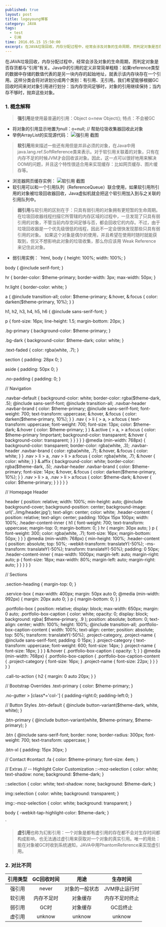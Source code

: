 ```yaml
---
published: true
layout: post
title: logoyoung博客
category: JAVA
tags: 
  - test
  - 引用
time: 2016.05.15 15:50:00
excerpt: 在JAVA垃圾回收，内存分配过程中，经常会涉及对象的生命周期，而判定对象是否存货都与“引用”有关。Java中的引用的定义非常简单粗糙：如果reference类型的数据中存储的数值代表的是另一块内存的起始地址，就表示该内存块存在一个引用。这样分类会将对讲划分成两个类别：有引用、无引用。我们希望能够根据GC回收时间来对对象引用进行划分：当内存空间足够时，对象的引用继续保持；当内存不够时，抛弃这些对象。
---
```

在JAVA垃圾回收，内存分配过程中，经常会涉及对象的生命周期，而判定对象是否存货都与“引用”有关。Java中的引用的定义非常简单粗糙：如果reference类型的数据中存储的数值代表的是另一块内存的起始地址，就表示该内存块存在一个引用。这样分类会将对讲划分成两个类别：有引用、无引用。我们希望能够根据GC回收时间来对对象引用进行划分：当内存空间足够时，对象的引用继续保持；当内存不够时，抛弃这些对象。

<!--more-->

### 1. 概念解释
>**强引用**是使用最普遍的引用：Object o=new Object();  特点：不会被GC

 - 将对象的引用显示地置为null：o=null;     // 帮助垃圾收集器回收此对象
 - 举例ArrayList的实现源代码：
  ![强引用 截图](http://sunxiaobiu.github.io/img/20160515P1.jpg)

>**软引用**用来描述一些还有用但是并非必须的对象，在Java中用java.lang.ref.SoftReference类来表示。对于软引用关联着的对象，只有在内存不足的时候JVM才会回收该对象。因此，这一点可以很好地用来解决OOM的问题，并且这个特性很适合用来实现缓存：比如网页缓存、图片缓存等。

 - 浏览器网页缓存实例：
 ![软引用 截图](http://sunxiaobiu.github.io/img/20160515P2.jpg)
 - 软引用可以和一个引用队列（ReferenceQueue）联合使用，如果软引用所引用的对象被垃圾回收器回收，Java虚拟机就会把这个软引用加入到与之关联的引用队列中。


>**弱引用**与软引用的区别在于：只具有弱引用的对象拥有更短暂的生命周期。在垃圾回收器线程扫描它所管辖的内存区域的过程中，一旦发现了只具有弱引用的对象，不管当前内存空间足够与否，都会回收它的内存。不过，由于垃圾回收器是一个优先级很低的线程，因此不一定会很快发现那些只具有弱引用的对象。
         如果这个对象是偶尔的使用，并且希望在使用时随时就能获取到，但又不想影响此对象的垃圾收集，那么你应该用 Weak Reference 来记住此对象。  
          
 - 弱引用实例：
 `html,
body {
    height: 100%;
    width: 100%;
}

body {
    @include serif-font;
}

hr {
    border-color: $theme-primary;
    border-width: 3px;
    max-width: 50px;
}

hr.light {
    border-color: white;
}

a {
    @include transition-all;
    color: $theme-primary;
    &:hover,
    &:focus {
        color: darken($theme-primary, 10%);
    }
}

h1,
h2,
h3,
h4,
h5,
h6 {
    @include sans-serif-font;
}

p {
    font-size: 16px;
    line-height: 1.5;
    margin-bottom: 20px;
}

.bg-primary {
    background-color: $theme-primary;
}

.bg-dark {
    background-color: $theme-dark;
    color: white;
}

.text-faded {
    color: rgba(white, .7);
}

section {
    padding: 28px 0;
}

aside {
    padding: 50px 0;
}

.no-padding {
    padding: 0;
}

// Navigation

.navbar-default {
    background-color: white;
    border-color: rgba($theme-dark, .5);
    @include sans-serif-font;
    @include transition-all;
    .navbar-header .navbar-brand {
        color: $theme-primary;
        @include sans-serif-font;
        font-weight: 700;
        text-transform: uppercase;
        &:hover,
        &:focus {
            color: darken($theme-primary, 10%);
        }
    }
    .nav {
        > li {
            > a,
            > a:focus {
                text-transform: uppercase;
                font-weight: 700;
                font-size: 13px;
                color: $theme-dark;
                &:hover {
                    color: $theme-primary;
                }
            }
            &.active {
                > a,
                > a:focus {
                    color: $theme-primary !important;
                    background-color: transparent;
                    &:hover {
                        background-color: transparent;
                    }
                }
            }
        }
    }
    @media (min-width: 768px) {
        background-color: transparent;
        border-color: rgba(white, .3);
        .navbar-header .navbar-brand {
            color: rgba(white, .7);
            &:hover,
            &:focus {
                color: white;
            }
        }
        .nav > li > a,
        .nav > li > a:focus {
            color: rgba(white, .7);
            &:hover {
                color: white;
            }
        }
        &.affix {
            background-color: white;
            border-color: rgba($theme-dark, .5);
            .navbar-header .navbar-brand {
                color: $theme-primary;
                font-size: 14px;
                &:hover,
                &:focus {
                    color: darken($theme-primary, 10%);
                }
            }
            .nav > li > a,
            .nav > li > a:focus {
                color: $theme-dark;
                &:hover {
                    color: $theme-primary;
                }
            }
        }
    }
}

// Homepage Header

header {
    position: relative;
    width: 100%;
    min-height: auto;
    @include background-cover;
    background-position: center;
    background-image: url('../img/header.jpg');
    text-align: center;
    color: white;
    .header-content {
        position: relative;
        text-align: center;
        padding: 100px 15px 100px;
        width: 100%;
        .header-content-inner {
            h1 {
                font-weight: 700;
                text-transform: uppercase;
                margin-top: 0;
                margin-bottom: 0;
            }
            hr {
                margin: 30px auto;
            }
            p {
                font-weight: 300;
                color: rgba(white, .7);
                font-size: 16px;
                margin-bottom: 50px;
            }
        }
    }
    @media (min-width: 768px) {
        min-height: 100%;
        .header-content {
            position: absolute;
            top: 50%;
            -webkit-transform: translateY(-50%);
            -ms-transform: translateY(-50%);
            transform: translateY(-50%);
            padding: 0 50px;
            .header-content-inner {
                max-width: 1000px;
                margin-left: auto;
                margin-right: auto;
                p {
                    font-size: 18px;
                    max-width: 80%;
                    margin-left: auto;
                    margin-right: auto;
                }
            }
        }
    }
}

// Sections

.section-heading {
    margin-top: 0;
}

.service-box {
    max-width: 400px;
    margin: 50px auto 0;
    @media (min-width: 992px) {
        margin: 20px auto 0;
    }
    p {
        margin-bottom: 0;
    }
}

.portfolio-box {
    position: relative;
    display: block;
    max-width: 650px;
    margin: 0 auto;
    .portfolio-box-caption {
        color: white;
        opacity: 0;
        display: block;
        background: rgba( $theme-primary, .9 );
        position: absolute;
        bottom: 0;
        text-align: center;
        width: 100%;
        height: 100%;
        @include transition-all;
        .portfolio-box-caption-content {
            width: 100%;
            text-align: center;
            position: absolute;
            top: 50%;
            transform: translateY(-50%);
            .project-category,
            .project-name {
                @include sans-serif-font;
                padding: 0 15px;
            }
            .project-category {
                text-transform: uppercase;
                font-weight: 600;
                font-size: 14px;
            }
            .project-name {
                font-size: 18px;
            }
        }
    }
    &:hover {
        .portfolio-box-caption {
            opacity: 1;
        }
    }
    @media (min-width: 768px) {
        .portfolio-box-caption {
            .portfolio-box-caption-content {
                .project-category {
                    font-size: 16px;
                }
                .project-name {
                    font-size: 22px;
                }
            }
        }
    }
}

.call-to-action {
    h2 {
        margin: 0 auto 20px;
    }
}

// Bootstrap Overrides
.text-primary {
    color: $theme-primary;
}

.no-gutter > [class*='col-'] {
    padding-right:0;
    padding-left:0;
}

// Button Styles
.btn-default {
    @include button-variant($theme-dark, white, white);
}

.btn-primary {
    @include button-variant(white, $theme-primary, $theme-primary);
}

.btn {
    @include sans-serif-font;
    border: none;
    border-radius: 300px;
    font-weight: 700;
    text-transform: uppercase;
}

.btn-xl {
    padding: 15px 30px;
}

// Contact
#contact .fa {
    color: $theme-primary;
    font-size: 4em;
}

// Extras
// -- Highlight Color Customization
::-moz-selection {
    color: white;
    text-shadow: none;
    background: $theme-dark;
}

::selection {
    color: white;
    text-shadow: none;
    background: $theme-dark;
}

img::selection {
    color: white;
    background: transparent;
}

img::-moz-selection {
    color: white;
    background: transparent;
}

body {
    -webkit-tap-highlight-color: $theme-dark;
}

`


>**虚引用**也称为幻影引用：一个对象是都有虚引用的存在都不会对生存时间都构成影响，也无法通过虚引用来获取对一个对象的真实引用。唯一的用处：能在对象被GC时收到系统通知，JAVA中用PhantomReference来实现虚引用。


### 2. 对比不同

| 引用类型  | GC回收时间  |  用途  |  生存时间  |
| :----:  |:----: | :----: |:----:  |
|强引用	|never	    |对象的一般状态	 |JVM停止运行时|
|软引用	|内存不足时	|对象缓存	     |内存不足时终止|
|弱引用	|GC时	    |对象缓存        |GC后终止|
|虚引用	|unknow	    |unknow	         |unknow|
